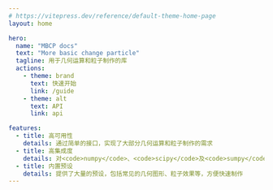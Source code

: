 ```yaml
---
# https://vitepress.dev/reference/default-theme-home-page
layout: home

hero:
  name: "MBCP docs"
  text: "More basic change particle"
  tagline: 用于几何运算和粒子制作的库
  actions:
    - theme: brand
      text: 快速开始
      link: /guide
    - theme: alt
      text: API
      link: api

features:
  - title: 高可用性
    details: 通过简单的接口，实现了大部分几何运算和粒子制作的需求
  - title: 高集成度
    details: 对<code>numpy</code>、<code>scipy</code>及<code>sumpy</code>进行了封装和集成，使脚本编写像使用Geogebra一样简单
  - title: 内置预设
    details: 提供了大量的预设，包括常见的几何图形、粒子效果等，方便快速制作
---
```


